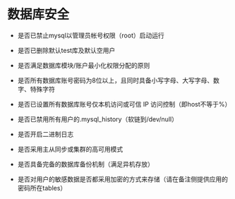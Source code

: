 # 数据库安全

- 是否已禁止mysql以管理员帐号权限（root）启动运行

- 是否已删除默认test库及默认空用户

- 是否满足数据库模块/账户最小化权限分配的原则

- 是否所有数据库账号密码为8位以上，且同时具备小写字母、大写字母、数字、特殊字符

- 是否已设置所有数据库账号仅本机访问或可信 IP 访问控制（即host不等于%）

- 是否已禁用所有用户的.mysql_history（软链到/dev/null）

- 是否开启二进制日志

- 是否采用主从同步或集群的高可用模式

- 是否具备完备的数据库备份机制（满足异机存放）

- 是否对用户的敏感数据是否都采用加密的方式来存储（请在备注侧提供应用的密码所在tables）